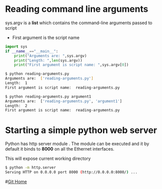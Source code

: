 # Reading command line arguments
sys.argv is a **list** which contains the command-line arguments passed to script
- First argument is the script name

```Python
import sys
if __name__=="__main__":
    print("Arguments are: ",sys.argv)
    print("Length: ",len(sys.argv))
    print("First argument is script name: ",sys.argv[0])
```
```bash
$ python reading-arguments.py
Arguments are:  ['reading-arguments.py']
Length:  1
First argument is script name:  reading-arguments.py
```
```bash
$ python reading-arguments.py argument1
Arguments are:  ['reading-arguments.py', 'argument1']
Length:  2
First argument is script name:  reading-arguments.py
```
# Starting a  simple python web server
Python has http server module . The module can be executed and it by default it binds to **8000** on all the Ethernet interfaces.

This will expose current working directory

```bash
$ python -m http.server
Serving HTTP on 0.0.0.0 port 8000 (http://0.0.0.0:8000/) ...
```
#[Git Home](index.html)
